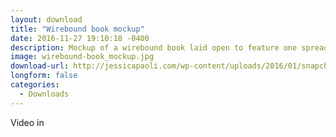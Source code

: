 ```yaml
---
layout: download
title: "Wirebound book mockup"
date: 2016-11-27 19:10:18 -0400
description: Mockup of a wirebound book laid open to feature one spread. Each page is at a US letter-size portrait ratio. PSD, 2450px wide.
image: wirebound-book_mockup.jpg
download-url: http://jessicapaoli.com/wp-content/uploads/2016/01/snapchat-storyboards_jessica-paoli.pdf
longform: false
categories:
  - Downloads
---
```


Video in
